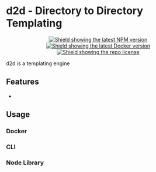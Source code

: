 # d2d - Directory to Directory Templating

<p align="center">
 <a href="https://www.npmjs.com/package/d2d" alt="d2d NPM Package">
  <img src="https://img.shields.io/npm/v/d2d" alt="Shield showing the latest NPM version"/></a>
 <a href="https://hub.docker.com/r/jeffspies/d2d" alt="d2d Docker Image">
  <img src="https://img.shields.io/docker/v/jeffspies/d2d?label=docker&sort=semver" alt="Shield showing the latest Docker version" /></a>  
 <a href="https://github.com/JeffSpies/d2d/blob/main/LICENSE" alt="d2d LICENSE file on Github">
  <img src="https://img.shields.io/github/license/jeffspies/d2d" alt="Shield showing the repo license" /><a>
</p>

d2d is a templating engine

## Features
 - 

## Usage

### Docker

### CLI

### Node Library
